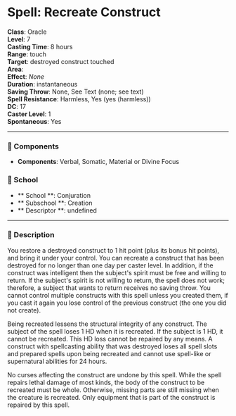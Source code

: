 
# Spell: Recreate Construct
**Class**: Oracle  
**Level**: 7  
**Casting Time**: 8 hours  
**Range**: touch  
**Target**: destroyed construct touched  
**Area**:   
**Effect**: _None_  
**Duration**: instantaneous  
**Saving Throw**: None, See Text (none; see text)  
**Spell Resistance**: Harmless, Yes (yes (harmless))  
**DC**: 17  
**Caster Level**: 1  
**Spontaneous**: Yes

---

### 🔮 Components
- **Components**: Verbal, Somatic, Material or Divine Focus

### 🏫 School
- ** School **: Conjuration
- ** Subschool **: Creation
- ** Descriptor **: undefined
---

### 📜 Description
You restore a destroyed construct to 1 hit point (plus its bonus hit points), and bring it under your control. You can recreate a construct that has been destroyed for no longer than one day per caster level. In addition, if the construct was intelligent then the subject's spirit must be free and willing to return. If the subject's spirit is not willing to return, the spell does not work; therefore, a subject that wants to return receives no saving throw. You cannot control multiple constructs with this spell unless you created them, if you cast it again you lose control of the previous construct (the one you did not create). 

Being recreated lessens the structural integrity of any construct. The subject of the spell loses 1 HD when it is recreated. If the subject is 1 HD, it cannot be recreated. This HD loss cannot be repaired by any means. A construct with spellcasting ability that was destroyed loses all spell slots and prepared spells upon being recreated and cannot use spell-like or supernatural abilities for 24 hours. 

No curses affecting the construct are undone by this spell. While the spell repairs lethal damage of most kinds, the body of the construct to be recreated must be whole. Otherwise, missing parts are still missing when the creature is recreated. Only equipment that is part of the construct is repaired by this spell.
